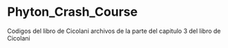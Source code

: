 # Phyton_Crash_Course
Codigos del libro de Cicolani
archivos de la parte del capitulo 3 del libro de Cicolani
